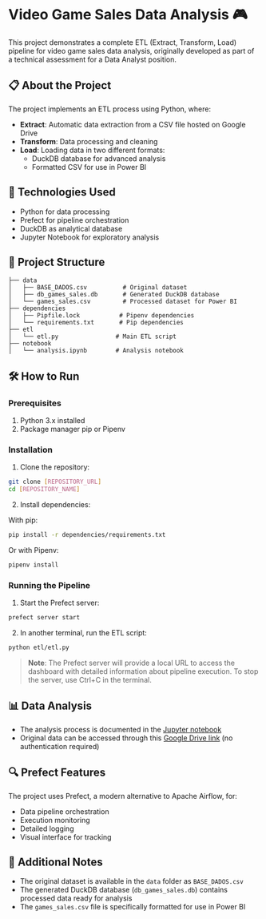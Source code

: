 # Video Game Sales Data Analysis 🎮

This project demonstrates a complete ETL (Extract, Transform, Load) pipeline for video game sales data analysis, originally developed as part of a technical assessment for a Data Analyst position.
## 📋 About the Project

The project implements an ETL process using Python, where:

- **Extract**: Automatic data extraction from a CSV file hosted on Google Drive
- **Transform**: Data processing and cleaning
- **Load**: Loading data in two different formats:
  - DuckDB database for advanced analysis
  - Formatted CSV for use in Power BI

## 🚀 Technologies Used

- Python for data processing
- Prefect for pipeline orchestration
- DuckDB as analytical database
- Jupyter Notebook for exploratory analysis

## 📁 Project Structure

```
├── data
│   ├── BASE_DADOS.csv          # Original dataset
│   ├── db_games_sales.db       # Generated DuckDB database
│   └── games_sales.csv         # Processed dataset for Power BI
├── dependencies
│   ├── Pipfile.lock           # Pipenv dependencies
│   └── requirements.txt       # Pip dependencies
├── etl
│   └── etl.py                # Main ETL script
├── notebook
│   └── analysis.ipynb        # Analysis notebook
```

## 🛠️ How to Run

### Prerequisites

1. Python 3.x installed
2. Package manager pip or Pipenv

### Installation

1. Clone the repository:
```bash
git clone [REPOSITORY_URL]
cd [REPOSITORY_NAME]
```

2. Install dependencies:

With pip:
```bash
pip install -r dependencies/requirements.txt
```

Or with Pipenv:
```bash
pipenv install
```

### Running the Pipeline

1. Start the Prefect server:
```bash
prefect server start
```

2. In another terminal, run the ETL script:
```bash
python etl/etl.py
```

> **Note**: The Prefect server will provide a local URL to access the dashboard with detailed information about pipeline execution. To stop the server, use Ctrl+C in the terminal.

## 📊 Data Analysis

- The analysis process is documented in the [Jupyter notebook](notebook/analysis.ipynb)
- Original data can be accessed through this [Google Drive link](https://drive.google.com/file/d/1eoy8MlYin9PxbCjozT0kjPXPsq0RXEgY/view?usp=drive_link) (no authentication required)

## 🔍 Prefect Features

The project uses Prefect, a modern alternative to Apache Airflow, for:
- Data pipeline orchestration
- Execution monitoring
- Detailed logging
- Visual interface for tracking

## 📝 Additional Notes

- The original dataset is available in the `data` folder as `BASE_DADOS.csv`
- The generated DuckDB database (`db_games_sales.db`) contains processed data ready for analysis
- The `games_sales.csv` file is specifically formatted for use in Power BI
